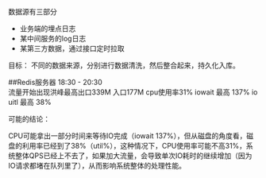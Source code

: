 数据源有三部分 

* 业务端的埋点日志 
* 某中间服务的log日志
* 某第三方数据，通过接口定时拉取

目标：
不同的数据来源，分别进行数据清洗，然后整合起来，持久化入库。



##Redis服务器 18:30 - 20:30   
流量开始出现洪峰最高出口339M 入口177M
cpu使用率31%
iowait 最高 137% 
io uitl  最高 38%

可能的结论：

CPU可能拿出一部分时间来等待IO完成（iowait 137%），但从磁盘的角度看，磁盘的利用率已经到了38%（util%），这种情况下，CPU使用率可能不高31%，系统整体QPS已经上不去了，如果加大流量，会导致单次IO耗时的继续增加（因为IO请求都堵在队列里了），从而影响系统整体的处理性能。 

